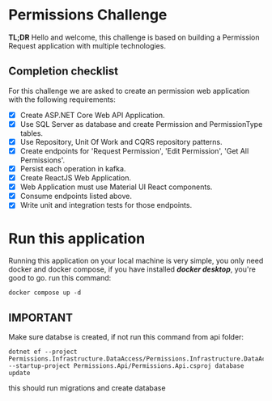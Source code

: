
# Permissions Challenge

**TL;DR**
Hello and welcome, this challenge is based on building a Permission Request application with multiple technologies. 

## Completion checklist

  For this challenge we are asked to create an permission web application with the following requirements:
 - [x] Create ASP.NET Core Web API Application.
 - [x] Use SQL Server as database and create Permission and PermissionType tables.
 - [x] Use Repository, Unit Of Work and CQRS repository patterns.
 - [x] Create endpoints for 'Request Permission', 'Edit Permission', 'Get All Permissions'.
 - [x] Persist each operation in kafka.
 - [x] Create ReactJS Web Application.
 - [x] Web Application must use Material UI React components.
 - [x] Consume endpoints listed above.
 - [x] Write unit and integration tests for those endpoints.

# Run this application

Running this application on your local machine is very simple, you only need docker and docker compose, if you have installed ***docker desktop***, you're good to go.
run this command:
```
docker compose up -d
```
## IMPORTANT
Make sure databse is created, if not run this command from api folder:
```
dotnet ef --project Permissions.Infrastructure.DataAccess/Permissions.Infrastructure.DataAccess.csproj --startup-project Permissions.Api/Permissions.Api.csproj database update
```
this should run migrations and create database